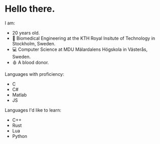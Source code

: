 # Hello there.
I am:
- 20 years old.
- 🧬 Biomedical Engineering at the KTH Royal Insitute of Technology in Stockholm, Sweden.<br>
- 💻 Computer Science at MDU Mälardalens Högskola in Västerås, Sweden. <br>
- 🩸 A blood donor.

Languages with proficiency:
- C
- C#
- Matlab
- JS

Languages I'd like to learn:
- C++
- Rust
- Lua
- Python
